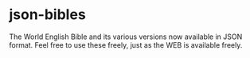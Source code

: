 # json-bibles

The World English Bible and its various versions now available in JSON format. Feel free to use these freely, just as the WEB is available freely.
